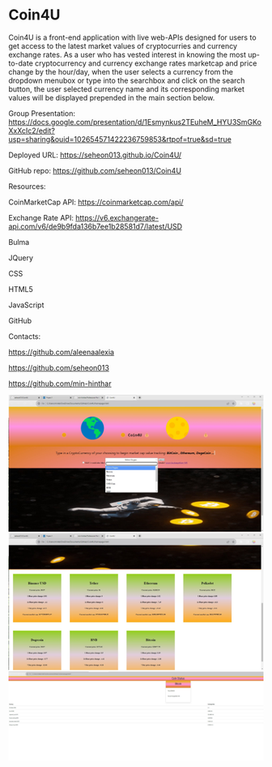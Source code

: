 # Coin4U


Coin4U is a front-end application with live web-APIs designed for users to get access to the latest market values of cryptocurries and currency exchange rates. As a user who has vested interest in knowing the most up-to-date cryptocurrency and currency exchange rates marketcap and price change by the hour/day, when the user selects a currency from the dropdown menubox or type into the searchbox and click on the search button, the user selected currency name and its corresponding market values will be displayed prepended in the main section below.


Group Presentation: https://docs.google.com/presentation/d/1Esmynkus2TEuheM_HYU3SmGKoXxXcIc2/edit?usp=sharing&ouid=102654571422236759853&rtpof=true&sd=true

Deployed URL: https://seheon013.github.io/Coin4U/

GitHub repo: https://github.com/seheon013/Coin4U


Resources:

CoinMarketCap API: https://coinmarketcap.com/api/

Exchange Rate API: https://v6.exchangerate-api.com/v6/de9b9fda136b7ee1b28581d7/latest/USD

Bulma

JQuery

CSS

HTML5

JavaScript

GitHub


Contacts:

https://github.com/aleenaalexia

https://github.com/seheon013

https://github.com/min-hinthar


<img src="./Develop/Assets/Images/Coin4U_Screenshot_Homepage.jpg">
<img src="./Develop/Assets/Images/Coin4U_Screenshot_Homepage_Results.jpg">
<img src="./Develop/Assets/Images/Screenshot_ExChangeRate.jpg">


